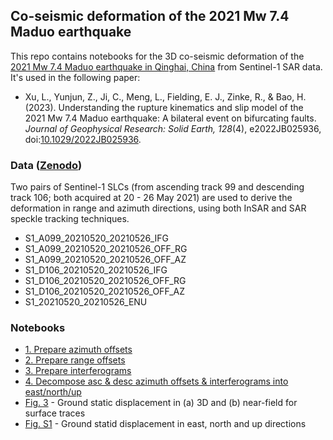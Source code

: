 ## Co-seismic deformation of the 2021 Mw 7.4 Maduo earthquake

This repo contains notebooks for the 3D co-seismic deformation of the [2021 Mw 7.4 Maduo earthquake in Qinghai, China](https://earthquake.usgs.gov/earthquakes/eventpage/us7000e54r/executive) from Sentinel-1 SAR data. It's used in the following paper:

+ Xu, L., Yunjun, Z., Ji, C., Meng, L., Fielding, E. J., Zinke, R., & Bao, H. (2023). Understanding the rupture kinematics and slip model of the 2021 Mw 7.4 Maduo earthquake: A bilateral event on bifurcating faults. _Journal of Geophysical Research: Solid Earth, 128_(4), e2022JB025936, doi:[10.1029/2022JB025936](https://doi.org/10.1029/2022JB025936).

### Data ([Zenodo](https://zenodo.org/record/7170329))

Two pairs of Sentinel-1 SLCs (from ascending track 99 and descending track 106; both acquired at 20 - 26 May 2021) are used to derive the deformation in range and azimuth directions, using both InSAR and SAR speckle tracking techniques.

+ S1_A099_20210520_20210526_IFG
+ S1_A099_20210520_20210526_OFF_RG
+ S1_A099_20210520_20210526_OFF_AZ
+ S1_D106_20210520_20210526_IFG
+ S1_D106_20210520_20210526_OFF_RG
+ S1_D106_20210520_20210526_OFF_AZ
+ S1_20210520_20210526_ENU

### Notebooks

+ [1. Prepare azimuth offsets](./1_prep_az_off.ipynb)
+ [2. Prepare range offsets](./2_prep_rg_off.ipynb)
+ [3. Prepare interferograms](./3_prep_ifgram.ipynb)
+ [4. Decompose asc & desc azimuth offsets & interferograms into east/north/up](./4_defo3d.ipynb)
+ [Fig. 3](./5_Fig_3.ipynb) - Ground static displacement in (a) 3D and (b) near-field for surface traces
+ [Fig. S1](./6_Fig_S1.ipynb) - Ground statid displacement in east, north and up directions
